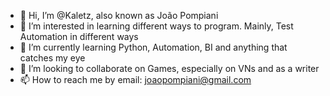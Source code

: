 - 👋 Hi, I’m @Kaletz, also known as João Pompiani
- 👀 I’m interested in learning different ways to program. Mainly, Test Automation in different ways
- 🌱 I’m currently learning Python, Automation, BI and anything that catches my eye
- 💞️ I’m looking to collaborate on Games, especially on VNs and as a writer
- 📫 How to reach me by email: joaopompiani@gmail.com

<!---
Kaletz/Kaletz is a ✨ special ✨ repository because its `README.md` (this file) appears on your GitHub profile.
You can click the Preview link to take a look at your changes.
--->
